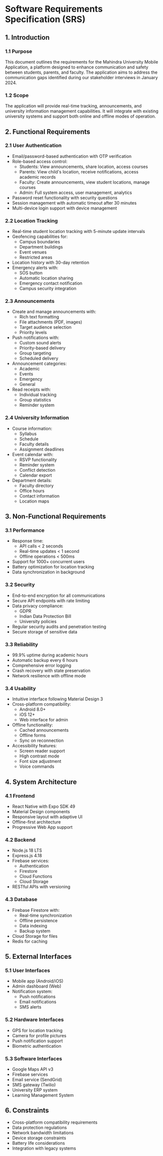 # Software Requirements Specification (SRS)

## 1. Introduction
### 1.1 Purpose
This document outlines the requirements for the Mahindra University Mobile Application, a platform designed to enhance communication and safety between students, parents, and faculty. The application aims to address the communication gaps identified during our stakeholder interviews in January 2024.

### 1.2 Scope
The application will provide real-time tracking, announcements, and university information management capabilities. It will integrate with existing university systems and support both online and offline modes of operation.

## 2. Functional Requirements

### 2.1 User Authentication
- Email/password-based authentication with OTP verification
- Role-based access control:
  - Students: View announcements, share location, access courses
  - Parents: View child's location, receive notifications, access academic records
  - Faculty: Create announcements, view student locations, manage courses
  - Admin: Full system access, user management, analytics
- Password reset functionality with security questions
- Session management with automatic timeout after 30 minutes
- Multi-device login support with device management

### 2.2 Location Tracking
- Real-time student location tracking with 5-minute update intervals
- Geofencing capabilities for:
  - Campus boundaries
  - Department buildings
  - Event venues
  - Restricted areas
- Location history with 30-day retention
- Emergency alerts with:
  - SOS button
  - Automatic location sharing
  - Emergency contact notification
  - Campus security integration

### 2.3 Announcements
- Create and manage announcements with:
  - Rich text formatting
  - File attachments (PDF, images)
  - Target audience selection
  - Priority levels
- Push notifications with:
  - Custom sound alerts
  - Priority-based delivery
  - Group targeting
  - Scheduled delivery
- Announcement categories:
  - Academic
  - Events
  - Emergency
  - General
- Read receipts with:
  - Individual tracking
  - Group statistics
  - Reminder system

### 2.4 University Information
- Course information:
  - Syllabus
  - Schedule
  - Faculty details
  - Assignment deadlines
- Event calendar with:
  - RSVP functionality
  - Reminder system
  - Conflict detection
  - Calendar export
- Department details:
  - Faculty directory
  - Office hours
  - Contact information
  - Location maps

## 3. Non-Functional Requirements

### 3.1 Performance
- Response time:
  - API calls < 2 seconds
  - Real-time updates < 1 second
  - Offline operations < 500ms
- Support for 1000+ concurrent users
- Battery optimization for location tracking
- Data synchronization in background

### 3.2 Security
- End-to-end encryption for all communications
- Secure API endpoints with rate limiting
- Data privacy compliance:
  - GDPR
  - Indian Data Protection Bill
  - University policies
- Regular security audits and penetration testing
- Secure storage of sensitive data

### 3.3 Reliability
- 99.9% uptime during academic hours
- Automatic backup every 6 hours
- Comprehensive error logging
- Crash recovery with state preservation
- Network resilience with offline mode

### 3.4 Usability
- Intuitive interface following Material Design 3
- Cross-platform compatibility:
  - Android 8.0+
  - iOS 12+
  - Web interface for admin
- Offline functionality:
  - Cached announcements
  - Offline forms
  - Sync on reconnection
- Accessibility features:
  - Screen reader support
  - High contrast mode
  - Font size adjustment
  - Voice commands

## 4. System Architecture

### 4.1 Frontend
- React Native with Expo SDK 49
- Material Design components
- Responsive layout with adaptive UI
- Offline-first architecture
- Progressive Web App support

### 4.2 Backend
- Node.js 18 LTS
- Express.js 4.18
- Firebase services:
  - Authentication
  - Firestore
  - Cloud Functions
  - Cloud Storage
- RESTful APIs with versioning

### 4.3 Database
- Firebase Firestore with:
  - Real-time synchronization
  - Offline persistence
  - Data indexing
  - Backup system
- Cloud Storage for files
- Redis for caching

## 5. External Interfaces

### 5.1 User Interfaces
- Mobile app (Android/iOS)
- Admin dashboard (Web)
- Notification system:
  - Push notifications
  - Email notifications
  - SMS alerts

### 5.2 Hardware Interfaces
- GPS for location tracking
- Camera for profile pictures
- Push notification support
- Biometric authentication

### 5.3 Software Interfaces
- Google Maps API v3
- Firebase services
- Email service (SendGrid)
- SMS gateway (Twilio)
- University ERP system
- Learning Management System

## 6. Constraints
- Cross-platform compatibility requirements
- Data protection regulations
- Network bandwidth limitations
- Device storage constraints
- Battery life considerations
- Integration with legacy systems 